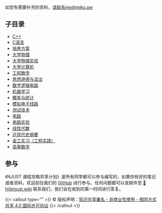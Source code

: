如您有需要补充的资料，请联系me@miko.pw

## 子目录

- [C++](C++/)
- [C语言](C语言/)
- [培养方案](培养方案/)
- [大学物理](大学物理/)
- [大学物理实验](大学物理实验/)
- [大学计算机](大学计算机/)
- [工程数学](工程数学/)
- [思想道德与法治](思想道德与法治/)
- [数字逻辑电路](数字逻辑电路/)
- [机器学习](机器学习/)
- [概率与统计](概率与统计/)
- [模拟电子线路](模拟电子线路/)
- [测试技术](测试技术/)
- [电路](电路/)
- [电路实验](电路实验/)
- [线性代数](线性代数/)
- [近现代史纲要](近现代史纲要/)
- [金工实习（工程实践）](金工实习（工程实践）/)
- [高等数学](高等数学/)


## 参与

《NJUST 课程攻略共享计划》是所有同学都可以参与编写的，如果你有好的笔记或者资料，欢迎前往我们的 [GitHub](https://github.com/NJUST-OpenLib) 进行参与。任何问题都可以发邮件至 [📮hi@njust.wiki](mailto:hi@njust.wiki) 联系我们，我们会在收到的第一时间进行答复。

{{< callout type="" >}}
  © 版权声明：[知识共享署名 - 非商业性使用 - 相同方式共享 4.0 国际许可协议](https://creativecommons.org/licenses/by-nc-sa/4.0/)
{{< /callout >}}
